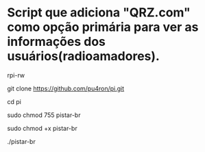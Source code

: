 
# Script que adiciona "QRZ.com" como opção primária para ver as informações dos usuários(radioamadores).

rpi-rw

git clone https://github.com/pu4ron/pi.git

cd pi

sudo chmod 755 pistar-br

sudo chmod +x pistar-br

./pistar-br
